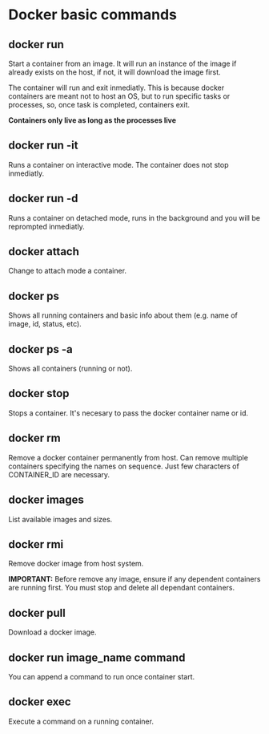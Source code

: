 # Docker basic commands

## **docker run**

Start a container from an image. It will run an instance of the image if already exists on the host, if not, it will download the image first.

The container will run and exit inmediatly. This is because docker containers are meant not to host an OS, but to run specific tasks or processes, so, once task is completed, containers exit.

**Containers only live as long as the processes live**

## **docker run -it**

Runs a container on interactive mode. The container does not stop inmediatly.

## **docker run -d**

Runs a container on detached mode, runs in the background and you will be reprompted inmediatly.

## **docker attach**

Change to attach mode a container.

## **docker ps**

Shows all running containers and basic info about them (e.g. name of image, id, status, etc).

## **docker ps -a**

Shows all containers (running or not).

## **docker stop**

Stops a container. It's necesary to pass the docker container name or id.

## **docker rm**

Remove a docker container permanently from host. Can remove multiple containers specifying the names on sequence. Just few characters of CONTAINER_ID are necessary.

## **docker images**

List available images and sizes.

## **docker rmi**

Remove docker image from host system.

**IMPORTANT:** Before remove any image, ensure if any dependent containers are running first. You must stop and delete all dependant containers.

## **docker pull**

Download a docker image.

## **docker run image_name command**

You can append a command to run once container start.

## **docker exec**

Execute a command on a running container.

